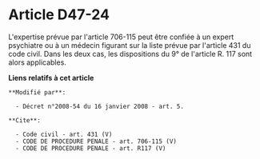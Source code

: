 # Article D47-24

L'expertise prévue par l'article 706-115 peut être confiée à un expert psychiatre ou à un médecin figurant sur la liste
prévue par l'article 431 du code civil. Dans les deux cas, les dispositions du 9° de l'article R. 117 sont alors applicables.

**Liens relatifs à cet article**

	**Modifié par**:

	  - Décret n°2008-54 du 16 janvier 2008 - art. 5.

	**Cite**:

	  - Code civil - art. 431 (V)
	  - CODE DE PROCEDURE PENALE - art. 706-115 (V)
	  - CODE DE PROCEDURE PENALE - art. R117 (V)
